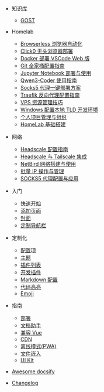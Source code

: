 <!-- markdownlint-disable first-line-h1 -->

- 知识库

  - [GOST](zh-cn/gost.md)

- Homelab

  - [Browserless 浏览器自动化](homelab/browser.md)
  - [Click0 无头浏览器部署](homelab/click0.md)
  - [Docker 部署 VSCode Web 版](homelab/docker-vscode-web.md)
  - [Git 全家桶配置指南](homelab/git-all.md)
  - [Jupyter Notebook 部署与使用](homelab/jupyter.md)
  - [Qwen3-Coder 使用指南](homelab/Qwen3-Coder.md)
  - [Socks5 代理一键部署方案](homelab/socks5-all-in-one.md)
  - [Traefik 反向代理配置指南](homelab/traefik-guide.md)
  - [VPS 资源管理技巧](homelab/vps-manager.md)
  - [Windows 配置本地 TLD 开发环境](homelab/windows-tld.md)
  - [个人项目管理与组织](homelab/projects.md)
  - [HomeLab 基础搭建](homelab/homelab.md)

- 网络

  - [Headscale 配置指南](network/headscale.md)
  - [Headscale 与 Tailscale 集成](network/headscale-tailscale.md)
  - [NetBird 网络搭建与使用](network/netbird.md)
  - [批量 IP 操作与管理](network/ip-batch.md)
  - [SOCKS5 代理配置与应用](network/socks5.md)


- 入门

  - [快速开始](zh-cn/quickstart.md)
  - [添加页面](zh-cn/adding-pages.md)
  - [封面](zh-cn/cover.md)
  - [定制导航栏](zh-cn/custom-navbar.md)

- 定制化

  - [配置项](zh-cn/configuration.md)
  - [主题](zh-cn/themes.md)
  - [插件列表](zh-cn/plugins.md)
  - [开发插件](zh-cn/write-a-plugin.md)
  - [Markdown 配置](zh-cn/markdown.md)
  - [代码高亮](zh-cn/language-highlight.md)
  - [Emoji](zh-cn/emoji.md)

- 指南

  - [部署](zh-cn/deploy.md)
  - [文档助手](zh-cn/helpers.md)
  - [兼容 Vue](zh-cn/vue.md)
  - [CDN](zh-cn/cdn.md)
  - [离线模式(PWA)](zh-cn/pwa.md)
  - [文件嵌入](zh-cn/embed-files.md)
  - [UI Kit](zh-cn/ui-kit.md)

- [Awesome docsify](zh-cn/awesome.md)

- [Changelog](zh-cn/changelog.md)
